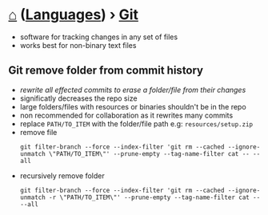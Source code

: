 # [⌂](../README.md) ([Languages](../README.md#languages-encodings)) › [**Git**](../README.md#languages-encodings)

- software for tracking changes in any set of files
- works best for non-binary text files

## Git remove folder from commit history
- _rewrite all effected commits to erase a folder/file from their changes_
- significatly decreases the repo size
- large folders/files with resources or binaries shouldn't be in the repo
- non recommended for collaboration as it rewrites many commits
- replace `PATH/TO_ITEM` with the folder/file path e.g: `resources/setup.zip`
- remove file
    ```
    git filter-branch --force --index-filter 'git rm --cached --ignore-unmatch \"PATH/TO_ITEM\"' --prune-empty --tag-name-filter cat -- --all
    ```
- recursively remove folder
    ```
    git filter-branch --force --index-filter 'git rm --cached --ignore-unmatch -r \"PATH/TO_ITEM\"' --prune-empty --tag-name-filter cat -- --all
    ```